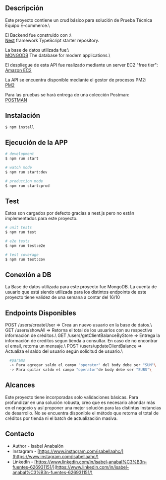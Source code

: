 
## Descripción
Este proyecto contiene un crud básico para solución de Prueba Técnica Equipo E-commerce.\  

El Backend fue construido con :\  
[Nest](https://github.com/nestjs/nest) framework TypeScript starter repository.  

La base de datos utilizada fue:\  
[MONGODB](https://www.mongodb.com/) The database for modern applications.\  

El despliegue de esta API fue realizado mediante un server EC2 "free tier":  
[Amazon EC2](https://aws.amazon.com/es/ec2/?nc2=type_a&ec2-whats-new.sort-by=item.additionalFields.postDateTime&ec2-whats-new.sort-order=desc)  

La API se encuentra disponible mediante el gestor de procesos PM2:  
[PM2](https://pm2.keymetrics.io/)   

Para las pruebas se hará entrega de una colección Postman:  
[POSTMAN](https://https://www.postman.com/)   


## Instalación

```bash
$ npm install
```

## Ejecución de la APP

```bash
# development
$ npm run start

# watch mode
$ npm run start:dev

# production mode
$ npm run start:prod
```

## Test
Estos son cargados por defecto gracias a nest.js pero no están implementados para este proyecto.

```bash
# unit tests
$ npm run test

# e2e tests
$ npm run test:e2e

# test coverage
$ npm run test:cov
```

## Conexión a DB
La Base de datos utilizada para este proyecto fue MongoDB.
La cuenta de usuario que está siendo utilizada para los distintos endpoints de este proyecto tiene validez de una semana a contar del 16/10

## Endpoints Disponibles

POST /users/createUser => Crea un nuevo usuario en la base de datos.\ 
GET /users/showAll => Retorna el total de los usuarios con su respectiva información de créditos.\ 
GET /users/getClientBalanceByStore => Entrega la información de creditos segun tienda a consultar. En caso de no encontrar el email, retorna un mensaje.\ 
POST /users/updateClientBalance => Actualiza el saldo del usuario según solicitud de usuario.\ 
```bash 
  #params
  -> Para agregar saldo el campo "operator" del body debe ser "SUM"\ 
  -> Para quitar saldo el campo "operator"de body debe ser "SUBS"\ 
```

## Alcances
Este proyecto tiene incorporadas solo validaciones básicas. 
Para profundizar en una solución robusta, creo que es necesario ahondar más en el negocio y así proponer una mejor solución para las distintas instancias de desarrollo.
No se encuentra disponible el método que retorna el total de créditos por tienda ni el batch de actualización masiva.

## Contacto

- Author - Isabel Anabalón
- Instagram - [https://www.instagram.com/isabellaahc/](https://www.instagram.com/isabellaahc/)
- LinkedIn - [https://www.linkedin.com/in/isabel-anabal%C3%B3n-fuentes-626931151/](https://www.linkedin.com/in/isabel-anabal%C3%B3n-fuentes-626931151/)